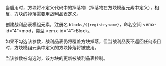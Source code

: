 当启用时，方块将不定义代码中的掉落物（掉落物在方块模组元素中定义），相反，方块的掉落需要用战利品表定义。

创建战利品表模组元素，注册名 `blocks/${registryname}`，命名空间 <emx-id="4">mod</em>，类型 <emx-id="4">Block</em>。

如果不勾选该参数，战利品表仍将覆盖方块掉落，但当战利品表不返回任何条目时，方块模组元素中定义的方块掉落将被使用。

当该参数被勾选时，该方块的更新被战利品表控制。